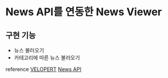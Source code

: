 # News API를 연동한 News Viewer

## 구현 기능

- 뉴스 불러오기
- 카테고리에 따른 뉴스 불러오기

reference
[VELOPERT](http://www.yes24.com/Product/Goods/79260300)
[News API](https://newsapi.org/)
